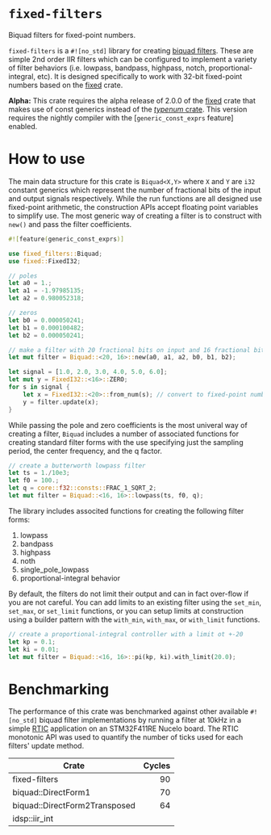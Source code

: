 # `fixed-filters`

Biquad filters for fixed-point numbers.

`fixed-filters` is a `#![no_std]` library for creating [biquad filters](https://en.wikipedia.org/wiki/Digital_biquad_filter).  These are simple 2nd order IIR filters which can be configured to implement a variety of filter behaviors (i.e. lowpass, bandpass, highpass, notch, proportional-integral, etc).  It is designed specifically to work with 32-bit fixed-point numbers based on the [fixed](https://crates.io/crates/fixed) crate.

**Alpha:** This crate requires the alpha release of 2.0.0 of the [fixed](https://crates.io/crates/fixed) crate that makes use of const generics instead of the [*typenum*
crate](https://crates.io/crate/typenum). This version requires the nightly compiler with the [`generic_const_exprs` feature] enabled.

# How to use

The main data structure for this crate is `Biquad<X,Y>` where `X` and `Y` are `i32` constant generics which represent the number of fractional bits of the input and output signals respectively.  While the run functions are all designed use fixed-point arithmetic, the construction APIs accept floating point variables to simplify use.  The most generic way of creating a filter is to construct with `new()` and pass the filter coefficients.

```rust
#![feature(generic_const_exprs)]

use fixed_filters::Biquad;
use fixed::FixedI32;

// poles
let a0 = 1.;
let a1 = -1.97985135;
let a2 = 0.980052318;

// zeros
let b0 = 0.000050241;
let b1 = 0.000100482;
let b2 = 0.000050241;

// make a filter with 20 fractional bits on input and 16 fractional bits on output
let mut filter = Biquad::<20, 16>::new(a0, a1, a2, b0, b1, b2);

let signal = [1.0, 2.0, 3.0, 4.0, 5.0, 6.0];
let mut y = FixedI32::<16>::ZERO;
for s in signal {
	let x = FixedI32::<20>::from_num(s); // convert to fixed-point number
	y = filter.update(x);
}
```

While passing the pole and zero coefficients is the most univeral way of creating a filter, `Biquad` includes a number of associated functions for creating standard filter forms with the use specifying just the sampling period, the center frequency, and the q factor.

```rust
// create a butterworth lowpass filter
let ts = 1./10e3;
let f0 = 100.;
let q = core::f32::consts::FRAC_1_SQRT_2;
let mut filter = Biquad::<16, 16>::lowpass(ts, f0, q);
```

The library includes associted functions for creating the following filter forms:

1.  lowpass
2.  bandpass
3.  highpass
4.  noth
5.  single_pole_lowpass
6.  proportional-integral behavior

By default, the filters do not limit their output and can in fact over-flow if you are not careful.  You can add limits to an existing filter using the `set_min`, `set_max`, or `set_limit` functions, or you can setup limits at construction using a builder pattern with the `with_min`, `with_max`, or `with_limit` functions.

```rust
// create a proportional-integral controller with a limit ot +-20
let kp = 0.1;
let ki = 0.01;
let mut filter = Biquad::<16, 16>::pi(kp, ki).with_limit(20.0);
```

# Benchmarking

The performance of this crate was benchmarked against other available `#![no_std]` biquad filter implementations by running a filter at 10kHz in a simple [RTIC](https://rtic.rs/1/book/en/) application on an STM32F411RE Nucelo board.  The RTIC monotonic API was used to quantify the number of ticks used for each filters' update method.


| Crate                         | Cycles  |
| ----------------------------- | -------:|
| fixed-filters                 | 90      |
| biquad::DirectForm1           | 70      |
| biquad::DirectForm2Transposed | 64      |
| idsp::iir_int                 |         |